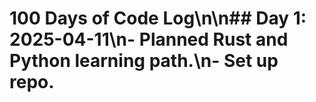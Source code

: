 # 100 Days of Code Log\n\n## Day 1: 2025-04-11\n- Planned Rust and Python learning path.\n- Set up repo.
